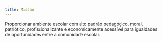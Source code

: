 ```yaml
---
title: Missão
---
```


Proporcionar ambiente escolar com alto padrão pedagógico, moral, patriótico, profissionalizante e economicamente acessível para igualdades de oportunidades entre a comunidade escolar.
